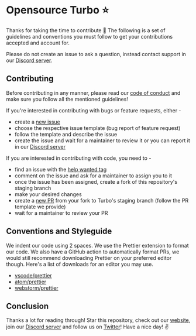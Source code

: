 # Opensource Turbo ⭐

Thanks for taking the time to contribute 💖 The following is a set of guidelines and conventions you must follow to get your contributions accepted and account for.

Please do not create an issue to ask a question, instead contact support in our [Discord server](https://discord.turbobrowser.io/).

## Contributing

Before contributing in any manner, please read our [code of conduct](https://github.com/teamcodebyte/turbo/blob/main/CODE_OF_CONDUCT.md) and make sure you follow all the mentioned guidelines!

If you're interested in contributing with bugs or feature requests, either -

- create a [new issue](https://github.com/teamcodebyte/turbo/issues/new)
- choose the respective issue template (bug report of feature request)
- follow the template and describe the issue
- create the issue and wait for a maintainer to review it
  or you can report it in our [Discord server](https://discord.turbobrowser.io)

If you are interested in contributing with code, you need to -

- find an issue with the [help wanted tag](https://github.com/teamcodebyte/turbo/labels/help%20wanted)
- comment on the issue and ask for a maintainer to assign you to it
- once the issue has been assigned, create a fork of this repository's staging branch
- make your desired changes
- create a [new PR](https://github.com/teamcodebyte/turbo/compare) from your fork to Turbo's staging branch (follow the PR template we provide)
- wait for a maintainer to review your PR

## Conventions and Styleguide

We indent our code using 2 spaces. We use the Prettier extension to format our code. We also have a GitHub action to automatically format PRs, we would still recommend downloading Prettier on your preferred editor though. Here's a list of downloads for an editor you may use.

- [vscode/prettier](https://marketplace.visualstudio.com/items?itemName=esbenp.prettier-vscode)
- [atom/prettier](https://atom.io/packages/prettier-atom)
- [webstorm/prettier](https://prettier.io/docs/en/webstorm.html)

## Conclusion

Thanks a lot for reading through! Star this repository, check out our [website](https://turbobrowser.io), join our [Discord server](https://discord.turbobrowser.io) and follow us on [Twitter](https://twitter.turbobrowser.io)! Have a nice day! ✌
